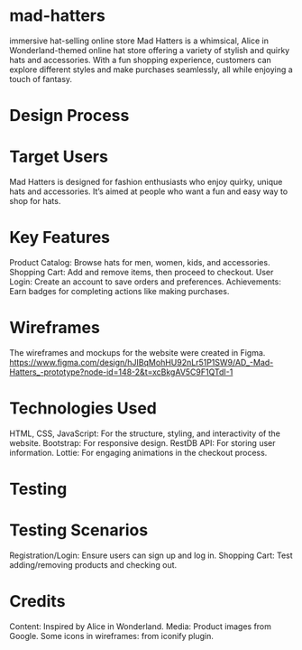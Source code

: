 # mad-hatters
immersive hat-selling online store
Mad Hatters is a whimsical, Alice in Wonderland-themed online hat store offering a variety of stylish and quirky hats and accessories. With a fun shopping experience, customers can explore different styles and make purchases seamlessly, all while enjoying a touch of fantasy.

# Design Process
# Target Users
Mad Hatters is designed for fashion enthusiasts who enjoy quirky, unique hats and accessories. It’s aimed at people who want a fun and easy way to shop for hats.

# Key Features
Product Catalog: Browse hats for men, women, kids, and accessories.
Shopping Cart: Add and remove items, then proceed to checkout.
User Login: Create an account to save orders and preferences.
Achievements: Earn badges for completing actions like making purchases.

# Wireframes
The wireframes and mockups for the website were created in Figma.
https://www.figma.com/design/hJIBqMohHU92nLr51P1SW9/AD_-Mad-Hatters_-prototype?node-id=148-2&t=xcBkgAV5C9F1QTdI-1

# Technologies Used 
HTML, CSS, JavaScript: For the structure, styling, and interactivity of the website.
Bootstrap: For responsive design.
RestDB API: For storing user information.
Lottie: For engaging animations in the checkout process.

# Testing
# Testing Scenarios
Registration/Login: Ensure users can sign up and log in.
Shopping Cart: Test adding/removing products and checking out.

# Credits
Content: Inspired by Alice in Wonderland.
Media: Product images from Google.
Some icons in wireframes: from iconify plugin.
